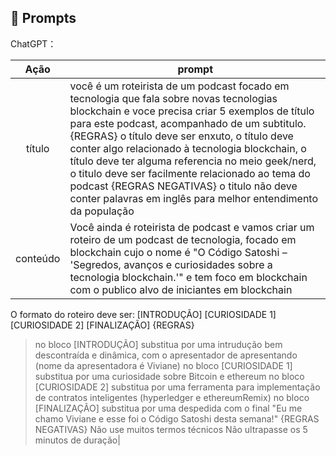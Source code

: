 ## 🧠 Prompts


ChatGPT：

|   Ação   | prompt                                                                                                                                                                                                                                                                         |
| :------: | ------------------------------------------------------------------------------------------------------------------------------------------------------------------------------------------------------------------------------------------------------------------------------ |
|  título  | você é um roteirista de um podcast focado em tecnologia que fala sobre novas tecnologias blockchain e voce precisa criar 5 exemplos de título para este podcast, acompanhado de um subtitulo. {REGRAS} o título deve ser enxuto, o título deve conter algo relacionado à tecnologia blockchain, o título deve ter alguma referencia no meio geek/nerd, o titulo deve ser facilmente relacionado ao tema do podcast {REGRAS NEGATIVAS} o titulo não deve conter palavras em inglês para melhor entendimento da população|
| conteúdo | Você ainda é roteirista de podcast e vamos criar um roteiro de um podcast de tecnologia, focado em blockchain cujo o nome é "O Código Satoshi – 'Segredos, avanços e curiosidades sobre a tecnologia blockchain.'" e tem foco em blockchain com o publico alvo de iniciantes em blockchain
O formato do roteiro deve ser:
[INTRODUÇÃO]
[CURIOSIDADE 1]
[CURIOSIDADE 2]
[FINALIZAÇÃO]
{REGRAS}
> no bloco [INTRODUÇÃO] substitua por uma intrudução bem descontraída e dinâmica, com o apresentador de apresentando (nome da apresentadora é Viviane)
> no bloco [CURIOSIDADE 1] substitua por uma curiosidade sobre Bitcoin e ethereum
> no bloco [CURIOSIDADE 2] substitua por uma ferramenta para implementação de contratos inteligentes (hyperledger e ethereumRemix)
> no bloco [FINALIZAÇÃO] substitua por uma despedida com o final "Eu me chamo Viviane e esse foi o Código Satoshi desta semana!"
{REGRAS NEGATIVAS}
>Não use muitos termos técnicos
> Não ultrapasse os 5 minutos de duração|

